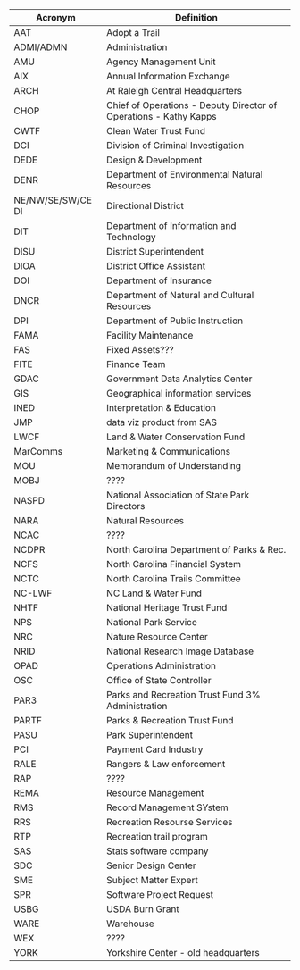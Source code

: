 
| Acronym           | Definition                                                        |
| ----------------- | ----------------------------------------------------------------- |
| AAT               | Adopt a Trail                                                     |
| ADMI/ADMN         | Administration                                                    |
| AMU               | Agency Management Unit                                            |
| AIX               | Annual Information Exchange                                       |
| ARCH              | At Raleigh Central Headquarters                                   |
| CHOP              | Chief of Operations - Deputy Director of Operations - Kathy Kapps |
| CWTF              | Clean Water Trust Fund                                            |
| DCI               | Division of Criminal Investigation                                |
| DEDE              | Design & Development                                              |
| DENR              | Department of Environmental Natural Resources                     |
| NE/NW/SE/SW/CE DI | Directional District                                              |
| DIT               | Department of Information and Technology                          |
| DISU              | District Superintendent                                           |
| DIOA              | District Office Assistant                                         |
| DOI               | Department of Insurance                                           |
| DNCR              | Department of Natural and Cultural Resources                      |
| DPI               | Department of Public Instruction                                  |
| FAMA              | Facility Maintenance                                              |
| FAS               | Fixed Assets???                                                   |
| FITE              | Finance Team                                                      |
| GDAC              | Government Data Analytics Center                                  |
| GIS               | Geographical information services                                 |
| INED              | Interpretation & Education                                        |
| JMP               | data viz product from SAS                                         |
| LWCF              | Land & Water Conservation Fund                                    |
| MarComms          | Marketing & Communications                                        |
| MOU               | Memorandum of Understanding                                       |
| MOBJ              | ????                                                              |
| NASPD             | National Association of State Park Directors                      |
| NARA              | Natural Resources                                                 |
| NCAC              | ????                                                              |
| NCDPR             | North Carolina Department of Parks & Rec.                         |
| NCFS              | North Carolina Financial System                                   |
| NCTC              | North Carolina Trails Committee                                   |
| NC-LWF            | NC Land & Water Fund                                              |
| NHTF              | National Heritage Trust Fund                                      |
| NPS               | National Park Service                                             |
| NRC               | Nature Resource Center                                            |
| NRID              | National Research Image Database                                  |
| OPAD              | Operations Administration                                         |
| OSC               | Office of State Controller                                        |
| PAR3              | Parks and Recreation Trust Fund 3% Administration                 |
| PARTF             | Parks & Recreation Trust Fund                                     |
| PASU              | Park Superintendent                                               |
| PCI               | Payment Card Industry                                             |
| RALE              | Rangers & Law enforcement                                         |
| RAP               | ????                                                              |
| REMA              | Resource Management                                               |
| RMS               | Record Management SYstem                                          |
| RRS               | Recreation Resourse Services                                      |
| RTP               | Recreation trail program                                          |
| SAS               | Stats software company                                            |
| SDC               | Senior Design Center                                              |
| SME               | Subject Matter Expert                                             |
| SPR               | Software Project Request                                          |
| USBG              | USDA Burn Grant                                                   |
| WARE              | Warehouse                                                         |
| WEX               | ????                                                              |
| YORK              | Yorkshire Center - old headquarters                               |
